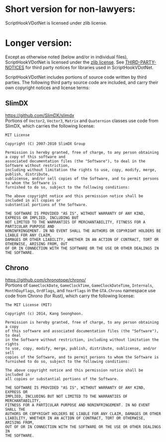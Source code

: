 # Short version for non-lawyers:
ScriptHookVDotNet is licensed under zlib license.

# Longer version:
Except as otherwise noted (below and/or in individual files), ScriptHookVDotNet is licensed under
the [zlib license](LICENSE.txt). See [THIRD-PARTY-NOTICES](THIRD-PARTY-NOTICES.md) for third party
notices for libraries used in ScriptHookVDotNet.

ScriptHookVDotNet includes portions of source code written by third parties.
The following third party source code are included, and carry their own copyright notices and
license terms:

## SlimDX
https://github.com/SlimDX/slimdx  
Portions of `Vector2`, `Vector3`, `Matrix` and `Quaternion` classes use code from SlimDX, which
carries the following license:
```
MIT License

Copyright (C) 2007-2010 SlimDX Group

Permission is hereby granted, free of charge, to any person obtaining a copy of this software and
associated documentation files (the "Software"), to deal in the Software without restriction,
including without limitation the rights to use, copy, modify, merge, publish, distribute,
sublicense, and/or sell copies of the Software, and to permit persons to whom the Software is
furnished to do so, subject to the following conditions:

The above copyright notice and this permission notice shall be included in all copies or
substantial portions of the Software.

THE SOFTWARE IS PROVIDED "AS IS", WITHOUT WARRANTY OF ANY KIND, EXPRESS OR IMPLIED, INCLUDING BUT
NOT LIMITED TO THE WARRANTIES OF MERCHANTABILITY, FITNESS FOR A PARTICULAR PURPOSE AND
NONINFRINGEMENT. IN NO EVENT SHALL THE AUTHORS OR COPYRIGHT HOLDERS BE LIABLE FOR ANY CLAIM,
DAMAGES OR OTHER LIABILITY, WHETHER IN AN ACTION OF CONTRACT, TORT OR OTHERWISE, ARISING FROM, OUT
OF OR IN CONNECTION WITH THE SOFTWARE OR THE USE OR OTHER DEALINGS IN THE SOFTWARE.
```

## Chrono
https://github.com/chronotope/chrono/  
Portions of `GameClockDate`, `GameClockTime`, `GameClockDateTime`, `Internals`, `MonthDayFlags`,
`OrdFlags`, and `YearFlags` in the `GTA.Chrono` namespace use code from Chrono (for Rust), which
carry the following license:
```
The MIT License (MIT)

Copyright (c) 2014, Kang Seonghoon.

Permission is hereby granted, free of charge, to any person obtaining a copy
of this software and associated documentation files (the "Software"), to deal
in the Software without restriction, including without limitation the rights
to use, copy, modify, merge, publish, distribute, sublicense, and/or sell
copies of the Software, and to permit persons to whom the Software is
furnished to do so, subject to the following conditions:

The above copyright notice and this permission notice shall be included in
all copies or substantial portions of the Software.

THE SOFTWARE IS PROVIDED "AS IS", WITHOUT WARRANTY OF ANY KIND, EXPRESS OR
IMPLIED, INCLUDING BUT NOT LIMITED TO THE WARRANTIES OF MERCHANTABILITY,
FITNESS FOR A PARTICULAR PURPOSE AND NONINFRINGEMENT. IN NO EVENT SHALL THE
AUTHORS OR COPYRIGHT HOLDERS BE LIABLE FOR ANY CLAIM, DAMAGES OR OTHER
LIABILITY, WHETHER IN AN ACTION OF CONTRACT, TORT OR OTHERWISE, ARISING FROM,
OUT OF OR IN CONNECTION WITH THE SOFTWARE OR THE USE OR OTHER DEALINGS IN
THE SOFTWARE.
```
